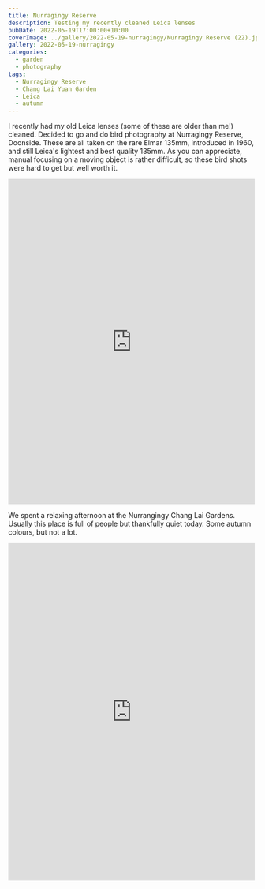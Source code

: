 ```yaml
---
title: Nurragingy Reserve
description: Testing my recently cleaned Leica lenses
pubDate: 2022-05-19T17:00:00+10:00
coverImage: ../gallery/2022-05-19-nurragingy/Nurragingy Reserve (22).jpeg
gallery: 2022-05-19-nurragingy
categories:
  - garden
  - photography
tags:
  - Nurragingy Reserve
  - Chang Lai Yuan Garden
  - Leica
  - autumn
---
```


I recently had my old Leica lenses (some of these are older than me!) cleaned. Decided to go and do bird photography at Nurragingy Reserve, Doonside. These are all taken on the rare Elmar 135mm, introduced in 1960, and still Leica's lightest and best quality 135mm. As you can appreciate, manual focusing on a moving object is rather difficult, so these bird shots were hard to get but well worth it.

<iframe src="https://www.facebook.com/plugins/post.php?href=https%3A%2F%2Fwww.facebook.com%2Fchris1.tham%2Fposts%2Fpfbid0BBs1e9DqAvUEyQii8DKypd2GV1taByt71uiiAaNgN4o1xmqsjSNtaMG7QR4r2tjvl&show_text=true&width=500" width="500" height="659" style="border:none;overflow:hidden" scrolling="no" frameborder="0" allowfullscreen="true" allow="autoplay; clipboard-write; encrypted-media; picture-in-picture; web-share"></iframe>

We spent a relaxing afternoon at the Nurrangingy Chang Lai Gardens. Usually this place is full of people but thankfully quiet today. Some autumn colours, but not a lot.

<iframe src="https://www.facebook.com/plugins/post.php?href=https%3A%2F%2Fwww.facebook.com%2Fchris1.tham%2Fposts%2Fpfbid0aNtrGCY8yQWPCURLg6U5BCtNoMek3x8J4DsVf1X9r9rAWm5dVQBR1GcUAcsn7jGNl&show_text=true&width=500" width="500" height="684" style="border:none;overflow:hidden" scrolling="no" frameborder="0" allowfullscreen="true" allow="autoplay; clipboard-write; encrypted-media; picture-in-picture; web-share"></iframe>

